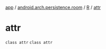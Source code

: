 [app](../../../index.md) / [android.arch.persistence.room](../../index.md) / [R](../index.md) / [attr](./index.md)

# attr

`class attr`
`class attr`